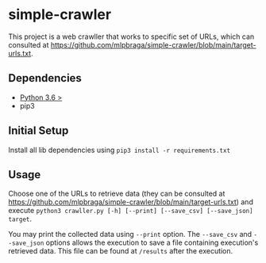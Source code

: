 # simple-crawler
 
This project is a web crawller that works to specific set of URLs, which can consulted at https://github.com/mlpbraga/simple-crawler/blob/main/target-urls.txt.

## Dependencies
- [Python 3.6 > ](https://www.python.org/downloads/)
- pip3

## Initial Setup
Install all lib dependencies using `pip3 install -r requirements.txt`

## Usage 
Choose one of the URLs to retrieve data (they can be consulted at https://github.com/mlpbraga/simple-crawler/blob/main/target-urls.txt) and execute `python3 crawller.py [-h] [--print] [--save_csv] [--save_json] target`.

You may print the collected data using `--print` option. The `--save_csv` and `--save_json` options allows the execution to save a file containing execution's retrieved data. This file can be found at `/results` after the execution.
